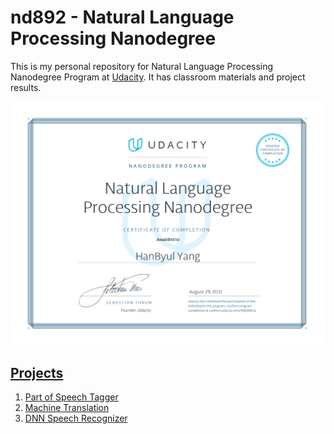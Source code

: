 # nd892 - Natural Language Processing Nanodegree

This is my personal repository for Natural Language Processing Nanodegree Program at [Udacity](https://udacity.com).
It has classroom materials and project results.

[<img src="./certificate_nlpnd_aug2021.svg">](https://confirm.udacity.com/4QEDNCGL)

## [Projects](https://github.com/yhbyhb/artificial-intelligence/tree/master/Projects)
  1. [Part of Speech Tagger](https://github.com/yhbyhb/artificial-intelligence/tree/master/Projects/4_HMM%20Tagger)
  2. [Machine Translation](https://github.com/yhbyhb/aind2-nlp-capstone)
  3. [DNN Speech Recognizer](https://github.com/yhbyhb/DNN_Speech_Recognizer)
